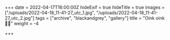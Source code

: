 +++
date = 2022-04-17T16:00:00Z
hideExif = true
hideTitle = true
images = ["/uploads/2022-04-18_11-41-27_utc_1.jpg", "/uploads/2022-04-18_11-41-27_utc_2.jpg"]
tags = ["archive", "blackandgrey", "gallery"]
title = "Oink oink🐷🐽"
weight = -4

+++

